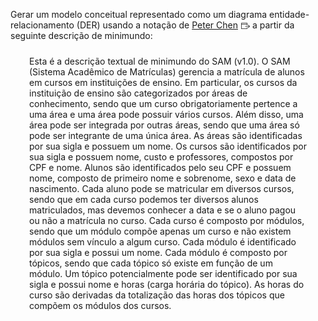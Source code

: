 <td style="width: 100%; text-align: justify; padding: 10px 20px 40px 20px;">
<p>Gerar um modelo conceitual representado como um diagrama entidade-relacionamento (DER) usando a notação de <a href="https://pt.wikipedia.org/wiki/Peter_Chen" class="external" target="_blank" rel="noreferrer noopener"><span>Peter Chen</span><span class="external_link_icon" style="margin-inline-start: 5px; display: inline-block; text-indent: initial; " role="presentation"><svg viewBox="0 0 1920 1920" version="1.1" xmlns="http://www.w3.org/2000/svg" style="width:1em; height:1em; vertical-align:middle; fill:currentColor">
    <path d="M1226.66667,267 C1314.88,267 1386.66667,338.786667 1386.66667,427 L1386.66667,427 L1386.66667,853.666667 L1280,853.666667 L1280,693.666667 L106.666667,693.666667 L106.666667,1493.66667 C106.666667,1523 130.56,1547 160,1547 L160,1547 L1226.66667,1547 C1256.10667,1547 1280,1523 1280,1493.66667 L1280,1493.66667 L1280,1280.33333 L1386.66667,1280.33333 L1386.66667,1493.66667 C1386.66667,1581.88 1314.88,1653.66667 1226.66667,1653.66667 L1226.66667,1653.66667 L160,1653.66667 C71.7866667,1653.66667 0,1581.88 0,1493.66667 L0,1493.66667 L0,427 C0,338.786667 71.7866667,267 160,267 L160,267 Z M1584.37333,709.293333 L1904.37333,1029.29333 C1925.17333,1050.09333 1925.17333,1083.90667 1904.37333,1104.70667 L1904.37333,1104.70667 L1584.37333,1424.70667 L1508.96,1349.29333 L1737.86667,1120.38667 L906.613333,1120.38667 L906.613333,1013.72 L1737.86667,1013.72 L1508.96,784.706667 L1584.37333,709.293333 Z M1226.66667,373.666667 L160,373.666667 C130.56,373.666667 106.666667,397.666667 106.666667,427 L106.666667,427 L106.666667,587 L1280,587 L1280,427 C1280,397.666667 1256.10667,373.666667 1226.66667,373.666667 L1226.66667,373.666667 Z" stroke="none" stroke-width="1" fill-rule="evenodd"></path>
</svg>
<span class="screenreader-only"></span></span></a> a partir da seguinte descrição de minimundo:</p>
<p style="padding: 10px 30px;">Esta é a descrição textual de minimundo do SAM (v1.0). O SAM (Sistema Acadêmico de Matrículas) gerencia a matrícula de alunos em cursos em instituições de ensino. Em particular, os cursos da instituição de ensino são categorizados por áreas de conhecimento, sendo que um curso obrigatoriamente pertence a uma área e uma área pode possuir vários cursos. Além disso, uma área pode ser integrada por outras áreas, sendo que uma área só pode ser integrante de uma única área. As áreas são identificadas por sua sigla e possuem um nome. Os cursos são identificados por sua sigla e possuem nome, custo e professores, compostos por CPF e nome. Alunos são identificados pelo seu CPF e possuem nome, composto de primeiro nome e sobrenome, sexo e data de nascimento. Cada aluno pode se matricular em diversos cursos, sendo que em cada curso podemos ter diversos alunos matriculados, mas devemos conhecer a data e se o aluno pagou ou não a matrícula no curso. Cada curso é composto por módulos, sendo que um módulo compõe apenas um curso e não existem módulos sem vínculo a algum curso. Cada módulo é identificado por sua sigla e possui um nome. Cada módulo é composto por tópicos, sendo que cada tópico só existe em função de um módulo. Um tópico potencialmente pode ser identificado por sua sigla e possui nome e horas (carga horária do tópico). As horas do curso são derivadas da totalização das horas dos tópicos que compõem os módulos dos cursos.</p>
</td>